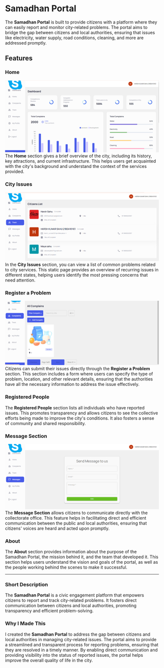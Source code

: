 # Samadhan Portal

The **Samadhan Portal** is built to provide citizens with a platform where they can easily report and monitor city-related problems. The portal aims to bridge the gap between citizens and local authorities, ensuring that issues like electricity, water supply, road conditions, cleaning, and more are addressed promptly.

## Features

### Home
![Home](d.png)  
The **Home** section gives a brief overview of the city, including its history, key attractions, and current infrastructure. This helps users get acquainted with the city's background and understand the context of the services provided.

### City Issues
![City Issues](collection.png)  
In the **City Issues** section, you can view a list of common problems related to city services. This static page provides an overview of recurring issues in different states, helping users identify the most pressing concerns that need attention.

### Register a Problem
![Register a Problem](reg.png)  
Citizens can submit their issues directly through the **Register a Problem** section. This section includes a form where users can specify the type of problem, location, and other relevant details, ensuring that the authorities have all the necessary information to address the issue effectively.

### Registered People
The **Registered People** section lists all individuals who have reported issues. This promotes transparency and allows citizens to see the collective efforts being made to improve the city's conditions. It also fosters a sense of community and shared responsibility.

### Message Section
![Message Section](mess.png)  
The **Message Section** allows citizens to communicate directly with the collectorate office. This feature helps in facilitating direct and efficient communication between the public and local authorities, ensuring that citizens' voices are heard and acted upon promptly.

### About
The **About** section provides information about the purpose of the Samadhan Portal, the mission behind it, and the team that developed it. This section helps users understand the vision and goals of the portal, as well as the people working behind the scenes to make it successful.

---

### Short Description

The **Samadhan Portal** is a civic engagement platform that empowers citizens to report and track city-related problems. It fosters direct communication between citizens and local authorities, promoting transparency and efficient problem-solving.

### Why I Made This

I created the **Samadhan Portal** to address the gap between citizens and local authorities in managing city-related issues. The portal aims to provide a streamlined and transparent process for reporting problems, ensuring that they are resolved in a timely manner. By enabling direct communication and providing visibility into the status of reported issues, the portal helps improve the overall quality of life in the city.
